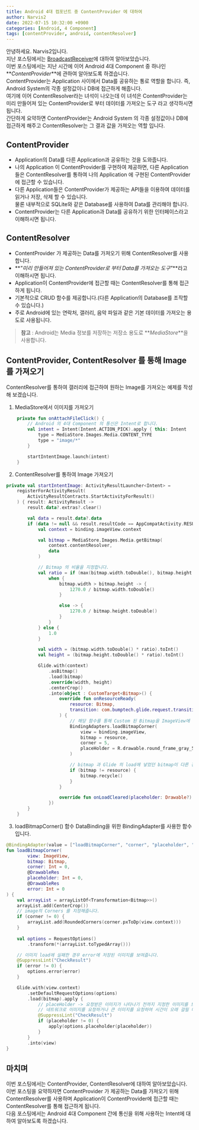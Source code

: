 ```yaml
---
title: Android 4대 컴포넌트 중 ContentProvider 에 대하여 
author: Narvis2
date: 2022-07-15 10:32:00 +0900
categories: [Android, 4 Component]
tags: [contentProvider, android, contentResolver]
---
```


안녕하세요. Narvis2입니다.  
지난 포스팅에서는 [BroadcastReceiver](https://narvis2.github.io/posts/Android-BroadcastReceiever/)에 대하여 알아보았습니다.  
이번 포스팅에서는 지난 시간에 이어 Android 4대 Component 중 하나인 **_ContentProvider_**에 관하여 알아보도록 하겠습니다.  
ContentProvider는 Application 사이에서 Data를 공유하는 통로 역할을 합니다. 즉, Android System의 각종 설정값이나 DB에 접근하게 해줍니다.  
여기에 이어 ContentResolver라는 녀석이 나오는데 이 녀석은 ContentProvider는 미리 만들어져 있는 ContentProvider로 부터 데이터를 가져오는 도구 라고 생각하시면 됩니다.  
간단하게 요약하면 ContentProvider는 Android System 의 각종 설정값이나 DB에 접근하게 해주고 ContentResolver는 그 결과 값을 가져오는 역할 입니다.

## ContentProvider
- Application의 Data를 다른 Application과 공유하는 것을 도와줍니다.
- 나의 Application 이 ContentProvider를 구현하여 제공하면, 다른 Application들은 ContentResolver를 통하여 나의 Application 에 구현된 ContentProvider에 접근할 수 있습니다.
- 다른 Application들은 ContentProvider가 제공하는 API들을 이용하여 데이터를 읽거나 저장, 삭제 할 수 있습니다.  
물론 내부적으로 SQLite와 같은 Database를 사용하여 Data를 관리해야 합니다.
- ContentProvider는 다른 Application과 Data를 공유하기 위한 인터페이스라고 이해하시면 됩니다.

## ContentResolver
- ContentProvider 가 제공하는 Data를 가져오기 위해 ContentResolver를 사용합니다.
- **_"미리 만들어져 있는 ContentProvider로 부터 Data를 가져오는 도구"_**라고 이해하시면 됩니다.
- Application이 ContentProvider에 접근할 때는 ContentResolver를 통해 접근하게 됩니다.
- 기본적으로 CRUD 함수를 제공합니다.(다른 Application의 Database를 조작할 수 있습니다.)
- 주로 Android에 있는 연락처, 갤러리, 음악 파일과 같은 기본 데이터를 가져오는 용도로 사용됩니다.
> **참고** : Android는 Media 정보를 저장하는 저장소 용도로 **_MediaStore_**을 사용합니다.

## ContentProvider, ContentResolver 를 통해 Image를 가져오기
ContentResolver를 통하여 갤러리에 접근하여 원하는 Image를 가져오는 예제를 작성해 보겠습니다.  

1. MediaStore에서 이미지를 가져오기
``` kotlin
    private fun onAttachFileClick() {
        // Android 의 4대 Component 의 통신은 Intent로 합니다.
        val intent = Intent(Intent.ACTION_PICK).apply { this: Intent
            type = MediaStore.Images.Media.CONTENT_TYPE
            type = "image/*"
        }

        startIntentImage.launch(intent)
    }
```
2. ContentResolver를 통하여 Image 가져오기
``` kotlin
private val startIntentImage: ActivityResultLauncher<Intent> = 
    registerForActivityResult(
        ActivityResultContracts.StartActivityForResult()
    ) { result: ActivityResult ->
        result.data?.extras?.clear()

        val data = result.data?.data
        if (data != null && result.resultCode == AppCompatActivity.RESULT_OK) {
            val context = binding.imageView.context

            val bitmap = MediaStore.Images.Media.getBitmap(
                context.contentResolver,
                data
            )

            // Bitmap 의 비율을 지정합니다.
            val ratio = if (max(bitmap.width.toDouble(), bitmap.height.toDouble()) > 1270) {
                when {
                    bitmap.width > bitmap.height -> {
                        1270.0 / bitmap.width.toDouble()
                    }

                    else -> {
                        1270.0 / bitmap.height.toDouble()
                    }
                }
            } else {
                1.0
            }

            val width = (bitmap.width.toDouble() * ratio).toInt()
            val height = (bitmap.height.toDouble() * ratio).toInt()

            Glide.with(context)
                .asBitmap()
                .load(bitmap)
                .override(width, height)
                .centerCrop()
                .into(object : CustomTarget<Bitmap>() {
                    override fun onResourceReady(
                        resource: Bitmap,
                        transition: com.bumptech.glide.request.transition.Transition<in Bitmap>?,
                    ) {
                        // 해당 함수를 통해 Custom 된 Bitmap을 ImageView에 넣습니다.
                        BindingAdapters.loadBitmapCorner(
                            view = binding.imageView,
                            bitmap = resource,
                            corner = 5,
                            placeHolder = R.drawable.round_frame_gray_5
                        )

                        // bitmap 과 Glide 의 load에 넣었던 bitmap이 다른 경우 bitmap을 지웁니다.
                        if (bitmap != resource) {
                            bitmap.recycle()                            
                        }
                    }

                    override fun onLoadCleared(placeholder: Drawable?) {}
                })
        }
    }
```
3. loadBitmapCorner() 함수 
DataBinding을 위한 BindingAdapter를 사용한 함수입니다.
``` kotlin
@BindingAdapter(value = ["loadBitmapCorner", "corner", "placeholder", "error", "mask"])
fun loadBitmapCorner(
        view: ImageView,
        bitmap: Bitmap,
        corner: Int = 0,
        @DrawableRes
        placeholder: Int = 0,
        @DrawableRes
        error: Int = 0
) {
    val arrayList = arrayListOf<Transformation<Bitmap>>()
    arrayList.add(CenterCrop())
    // image의 Corners 를 지정해줍니다.
    if (corner != 0) {
        arrayList.add(RoundedCorners(corner.pxToDp(view.context)))
    }
        
    val options = RequestOptions()
        .transform(*(arrayList.toTypedArray()))

    // 이미지 load에 실패한 경우 error에 저장된 이미지를 보여줍니다.
    @SuppressLint("CheckResult")
    if (error != 0) {
        options.error(error)
    }

    Glide.with(view.context)
        .setDefaultRequestOptions(options)
        .load(bitmap).apply {
            // placeHolder -> 요청받은 이미지가 나타나기 전까지 지정한 이미지를 보여줍니다.
            // 네트워크로 이미지를 요청하거나 큰 이미지를 요청하여 시간이 오래 걸릴 때 PlaceHolder로 지정한 이미지를 보여줍니다.
            @SuppressLint("CheckResult")
            if (placeholder != 0) {
                apply(options.placeholder(placeholder))
            }
        }
        .into(view)
}
```

## 마치며
이번 포스팅에서는 ContentProvider, ContentResolver에 대하여 알아보았습니다.  
이번 포스팅을 요약하자면 ContentProvider 가 제공하는 Data를 가져오기 위해 ContentResolver를 사용하며 Application이 ContentProvider에 접근할 때는 ContentResolver를 통해 접근하게 됩니다.  
다음 포스팅에서는 Android 4대 Component 간에 통신을 위해 사용하는 Intent에 대하여 알아보도록 하겠습니다.